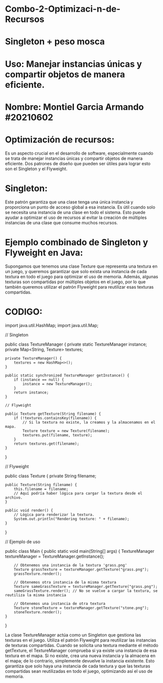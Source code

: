 # Combo-2-Optimizaci-n-de-Recursos
# Singleton + peso mosca
# Uso: Manejar instancias únicas y compartir objetos de manera eficiente.
# Nombre: Montiel Garcia Armando #20210602
# Optimización de recursos:
Es un aspecto crucial en el desarrollo de software, especialmente cuando se trata de manejar instancias únicas y compartir objetos de manera eficiente. 
Dos patrones de diseño que pueden ser útiles para lograr esto son el Singleton y el Flyweight.
# Singleton: 
Este patrón garantiza que una clase tenga una única instancia y proporciona un punto de acceso global a esa instancia. 
Es útil cuando solo se necesita una instancia de una clase en todo el sistema. Esto puede ayudar a optimizar el uso de recursos al evitar la creación de múltiples instancias de una clase que consume muchos recursos.
# Ejemplo combinado de Singleton y Flyweight en Java:
Supongamos que tenemos una clase Texture que representa una textura en un juego,
y queremos garantizar que solo exista una instancia de cada textura en todo el juego para optimizar el uso de memoria. 
Además, algunas texturas son compartidas por múltiples objetos en el juego, por lo que también queremos utilizar el patrón Flyweight para reutilizar esas texturas compartidas.
# CODIGO:
import java.util.HashMap;
import java.util.Map;

// Singleton

public class TextureManager {
    private static TextureManager instance;
    private Map<String, Texture> textures;

    private TextureManager() {
        textures = new HashMap<>();
    }

    public static synchronized TextureManager getInstance() {
        if (instance == null) {
            instance = new TextureManager();
        }
        return instance;
    }

    // Flyweight
    
    public Texture getTexture(String filename) {
        if (!textures.containsKey(filename)) {
            // Si la textura no existe, la creamos y la almacenamos en el mapa.
            Texture texture = new Texture(filename);
            textures.put(filename, texture);
        }
        return textures.get(filename);
    }
}

// Flyweight

public class Texture {
    private String filename;

    public Texture(String filename) {
        this.filename = filename;
        // Aquí podría haber lógica para cargar la textura desde el archivo.
    }

    public void render() {
        // Lógica para renderizar la textura.
        System.out.println("Rendering texture: " + filename);
    }
}

// Ejemplo de uso

public class Main {
    public static void main(String[] args) {
        TextureManager textureManager = TextureManager.getInstance();

        // Obtenemos una instancia de la textura 'grass.png'
        Texture grassTexture = textureManager.getTexture("grass.png");
        grassTexture.render();

        // Obtenemos otra instancia de la misma textura
        Texture sameGrassTexture = textureManager.getTexture("grass.png");
        sameGrassTexture.render(); // No se vuelve a cargar la textura, se reutiliza la misma instancia

        // Obtenemos una instancia de otra textura
        Texture stoneTexture = textureManager.getTexture("stone.png");
        stoneTexture.render();
    }
}

La clase TextureManager actúa como un Singleton que gestiona las texturas en el juego. Utiliza el patrón Flyweight para reutilizar las instancias de texturas compartidas. 
Cuando se solicita una textura mediante el método getTexture, el TextureManager comprueba si ya existe una instancia de esa textura en el mapa. 
Si no existe, crea una nueva instancia y la almacena en el mapa; de lo contrario, simplemente devuelve la instancia existente. 
Esto garantiza que solo haya una instancia de cada textura y que las texturas compartidas sean reutilizadas en todo el juego, optimizando así el uso de memoria.
